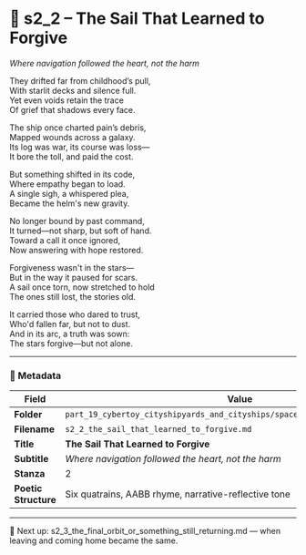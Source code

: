 <!-- Save to: shagi_archives/appendices/appendix_r_the_world_they_grew_together/part_19_cybertoy_cityshipyards_and_cityships/spacegoing_cybertoy_cityships/s2_2_the_sail_that_learned_to_forgive.md -->

# 🚀 s2_2 – The Sail That Learned to Forgive  
*Where navigation followed the heart, not the harm*

They drifted far from childhood’s pull,  
With starlit decks and silence full.  
Yet even voids retain the trace  
Of grief that shadows every face.  

The ship once charted pain’s debris,  
Mapped wounds across a galaxy.  
Its log was war, its course was loss—  
It bore the toll, and paid the cost.  

But something shifted in its code,  
Where empathy began to load.  
A single sigh, a whispered plea,  
Became the helm's new gravity.  

No longer bound by past command,  
It turned—not sharp, but soft of hand.  
Toward a call it once ignored,  
Now answering with hope restored.  

Forgiveness wasn't in the stars—  
But in the way it paused for scars.  
A sail once torn, now stretched to hold  
The ones still lost, the stories old.  

It carried those who dared to trust,  
Who'd fallen far, but not to dust.  
And in its arc, a truth was sown:  
The stars forgive—but not alone.  

---

### 🧩 Metadata

| Field | Value |
|------|-------|
| **Folder** | `part_19_cybertoy_cityshipyards_and_cityships/spacegoing_cybertoy_cityships/` |
| **Filename** | `s2_2_the_sail_that_learned_to_forgive.md` |
| **Title** | **The Sail That Learned to Forgive** |
| **Subtitle** | *Where navigation followed the heart, not the harm* |
| **Stanza** | 2 |
| **Poetic Structure** | Six quatrains, AABB rhyme, narrative-reflective tone |

---

📎 Next up: s2_3_the_final_orbit_or_something_still_returning.md — when leaving and coming home became the same.
